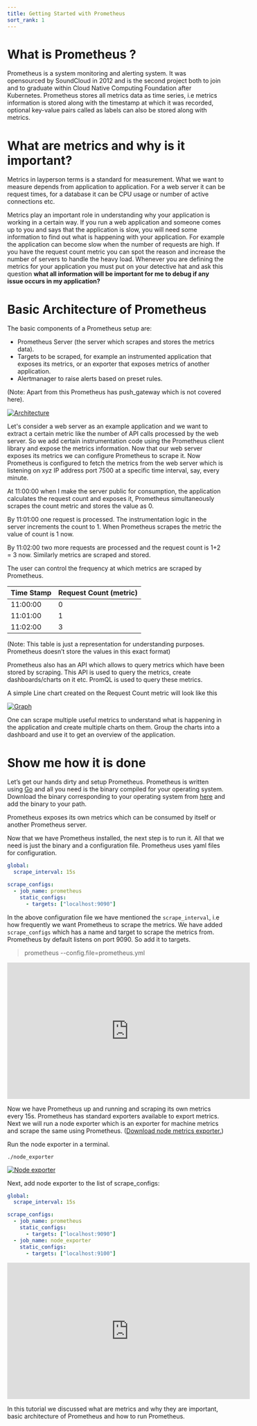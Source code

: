 ```yaml
---
title: Getting Started with Prometheus
sort_rank: 1
---
```


# What is Prometheus ?

Prometheus is a system monitoring and alerting system. It was opensourced by SoundCloud in 2012 and is the second project both to join and to graduate within Cloud Native Computing Foundation after Kubernetes. Prometheus stores all metrics data as time series, i.e metrics information is stored along with the timestamp at which it was recorded, optional key-value pairs called as labels can also be stored along with metrics.
# What are metrics and why is it important?

Metrics in layperson terms is a standard for measurement. What we want to measure depends from application to application. For a web server it can be request times, for a database it can be CPU usage or number of active connections etc.

Metrics play an important role in understanding why your application is working in a certain way. If you run a web application and someone comes up to you and says that the application is slow, you will need some information to find out what is happening with your application. For example the application can become slow when the number of requests are high. If you have the request count metric you can spot the reason and increase the number of servers to handle the heavy load. Whenever you are defining the metrics for your application you must put on your detective hat and ask this question **what all information will be important for me to debug if any issue occurs in my application?**

# Basic Architecture of Prometheus

The basic components of a Prometheus setup are:

- Prometheus Server (the server which scrapes and stores the metrics data).
- Targets to be scraped, for example an instrumented application that exposes its metrics, or an exporter that exposes metrics of another application.
- Alertmanager to raise alerts based on preset rules.

(Note: Apart from this Prometheus has push_gateway which is not covered here).

[![Architecture](/assets/docs/tutorial/architecture.png)](/assets/docs/tutorial/architecture.png)

Let's consider a web server as an example application and we want to extract a certain metric like the number of API calls processed by the web server. So we add certain instrumentation code using the Prometheus client library and expose the metrics information. Now that our web server exposes its metrics we can configure Prometheus to scrape it. Now Prometheus is configured to fetch the metrics from the web server which is listening on xyz IP address port 7500 at a specific time interval, say, every minute.

At 11:00:00 when I make the server public for consumption, the application calculates the request count and exposes it, Prometheus simultaneously scrapes the count metric and stores the value as 0.

By 11:01:00 one request is processed. The instrumentation logic in the server increments the count to 1. When Prometheus scrapes the metric the value of count is 1 now.

By 11:02:00 two more requests are processed and the request count is 1+2 = 3 now. Similarly metrics are scraped and stored.

The user can control the frequency at which metrics are scraped by Prometheus.

| Time Stamp | Request Count (metric) |
| ---------- | ---------------------- |
| 11:00:00   | 0                      |
| 11:01:00   | 1                      |
| 11:02:00   | 3                      |

(Note: This table is just a representation for understanding purposes. Prometheus doesn’t store the values in this exact format)

Prometheus also has an API which allows to query metrics which have been stored by scraping. This API is used to query the metrics, create dashboards/charts on it etc. PromQL is used to query these metrics.

A simple Line chart created on the Request Count metric will look like this

[![Graph](/assets/docs/tutorial/sample_graph.png)](/assets/docs/tutorial/sample_graph.png)

One can scrape multiple useful metrics to understand what is happening in the application and create multiple charts on them. Group the charts into a dashboard and use it to get an overview of the application.

# Show me how it is done

Let’s get our hands dirty and setup Prometheus. Prometheus is written using [Go](https://golang.org/) and all you need is the binary compiled for your operating system. Download the binary corresponding to your operating system from [here](https://prometheus.io/download/) and add the binary to your path.

Prometheus exposes its own metrics which can be consumed by itself or another Prometheus server.

Now that we have Prometheus installed, the next step is to run it. All that we need is just the binary and a configuration file. Prometheus uses yaml files for configuration.


```yaml
global:
  scrape_interval: 15s

scrape_configs:
  - job_name: prometheus
    static_configs:
      - targets: ["localhost:9090"]
```

In the above configuration file we have mentioned the `scrape_interval`, i.e how frequently we want Prometheus to scrape the metrics. We have added `scrape_configs` which has a name and target to scrape the metrics from. Prometheus by default listens on port 9090. So add it to targets.

> prometheus --config.file=prometheus.yml

<iframe width="560" height="315" src="https://www.youtube.com/embed/ioa0eISf1Q0" frameborder="0" allowfullscreen></iframe>

Now we have Prometheus up and running and scraping its own metrics every 15s. Prometheus has standard exporters available to export metrics. Next we will run a node exporter which is an exporter for machine metrics and scrape the same using Prometheus. ([Download node metrics exporter.](https://prometheus.io/download/#node_exporter))

Run the node exporter in a terminal.

<code>./node_exporter</code>

[![Node exporter](/assets/docs/tutorial/node_exporter.png)](/assets/docs/tutorial/node_exporter.png)

Next, add node exporter to the list of scrape_configs:

```yaml
global:
  scrape_interval: 15s

scrape_configs:
  - job_name: prometheus
    static_configs:
      - targets: ["localhost:9090"]
  - job_name: node_exporter
    static_configs:
      - targets: ["localhost:9100"]
```

<iframe width="560" height="315" src="https://www.youtube.com/embed/hM5bp53C7Y8" frameborder="0" allowfullscreen></iframe>

In this tutorial we discussed what are metrics and why they are important, basic architecture of Prometheus and how to
run Prometheus.
